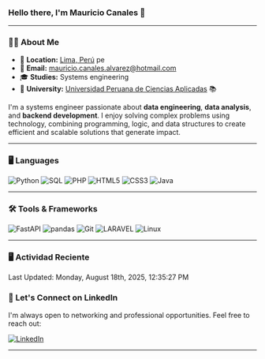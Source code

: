 ### **Hello there, I'm Mauricio Canales 👋**

---

### 🧑‍💻 **About Me**

- 📍 **Location:** <a href="https://www.google.com/maps/search/bogot%C3%A1/@4.6486259,-74.2478946,11z" target="_blank">Lima, Perú</a> pe 
- 📧 **Email:** [mauricio.canales.alvarez@hotmail.com](mailto:mauricio.canales.alvarez@hotmail.com) 
- 🎓 **Studies:** Systems engineering
- 🏫 **University:** [Universidad Peruana de Ciencias Aplicadas](https://www.upc.edu.pe/) 📚 



I'm a systems engineer passionate about **data engineering**, **data analysis**, and **backend development**. I enjoy solving complex problems using technology, combining programming, logic, and data structures to create efficient and scalable solutions that generate impact.

---

### 🖥️ **Languages**
![Python](https://img.shields.io/badge/Python-3776AB?style=for-the-badge&logo=python&logoColor=white)
![SQL](https://img.shields.io/badge/SQL-316192?style=for-the-badge&logo=postgresql&logoColor=white)
![PHP](https://img.shields.io/badge/PHP-777BB4?style=for-the-badge&logo=php&logoColor=white)
![HTML5](https://img.shields.io/badge/HTML5-E34F26?style=for-the-badge&logo=html5&logoColor=white)
![CSS3](https://img.shields.io/badge/CSS3-1572B6?style=for-the-badge&logo=css3&logoColor=white)
![Java](https://img.shields.io/badge/Java-ED8B00?style=for-the-badge&logo=openjdk&logoColor=white)

---

### 🛠️ **Tools & Frameworks**
![FastAPI](https://img.shields.io/badge/FastAPI-009688?style=for-the-badge&logo=fastapi&logoColor=white)
![pandas](https://img.shields.io/badge/pandas-150458?style=for-the-badge&logo=pandas&logoColor=white)
![Git](https://img.shields.io/badge/Git-F05032?style=for-the-badge&logo=git&logoColor=white)
![LARAVEL](https://img.shields.io/badge/Laravel-FF2D20?style=for-the-badge&logo=laravel&logoColor=white)
![Linux](https://img.shields.io/badge/Linux-FCC624?style=for-the-badge&logo=linux&logoColor=black)

---

### 🖥️ Actividad Reciente
<!--RECENT_ACTIVITY:start-->
<!--RECENT_ACTIVITY:end-->
<!--RECENT_ACTIVITY:last_update-->
Last Updated: Monday, August 18th, 2025, 12:35:27 PM
<!--RECENT_ACTIVITY:last_update_end-->


### 📇 Let's Connect on LinkedIn

I'm always open to networking and professional opportunities. Feel free to reach out:

[![LinkedIn](https://img.shields.io/badge/LinkedIn-0077B5?style=for-the-badge&logo=linkedin&logoColor=white)](https://www.linkedin.com/in/jorge-mauricio-canales-alvarez-80b200245/)

---
